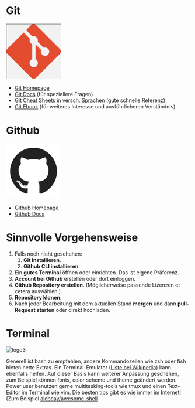 # Git

<img src="logo.png" alt="logo" width="150"/>

- [Git Homepage](https://git-scm.com)
- [Git Docs](https://git-scm.com/docs) (für speziellere Fragen)
- [Git Cheat Sheets in versch. Sprachen](https://training.github.com) (gute schnelle Referenz)
- [Git Ebook](https://git-scm.com/book/en/v2) (für weiteres Interesse und ausführlicheren Verständnis)

# Github

<img src="logo2.jpg" alt="logo2" width="150"/>

- [Github Homepage](https://www.github.com)
- [Github Docs](https://docs.github.com/en)

# Sinnvolle Vorgehensweise

1. Falls noch nicht geschehen: 
    1. **Git installieren**.
    2. **Github CLI installieren**.
2. Ein **gutes Terminal** öffnen oder einrichten. Das ist eigene Präferenz.
3. **Account bei Github** erstellen oder dort einloggen.
4. **Github Repository erstellen**. (Möglicherweise passende Lizenzen et cetera auswählen.)
5. **Repository klonen**.
6. Nach jeder Bearbeitung mit dem aktuellen Stand **mergen** und dann **pull-Request starten** oder direkt hochladen.

# Terminal

<img src="logo3.png" alt="logo3" width="150"/>

Generell ist bash zu empfehlen, andere Kommandozeilen wie zsh oder fish bieten nette Extras.
Ein Terminal-Emulator ([Liste bei Wikipedia](https://en.m.wikipedia.org/wiki/List_of_terminal_emulators)) kann ebenfalls helfen.
Auf dieser Basis kann weiterer Anpassung geschehen, zum Beispiel können fonts, color scheme und theme geändert werden.
Power user benutzen gerne multitasking-tools wie tmux und einen Text-Editor im Terminal wie vim.
Die besten tips gibt es wie immer im Internet! (Zum Beispiel [alebcay/awesome-shell](https://github.com/alebcay/awesome-shell)
